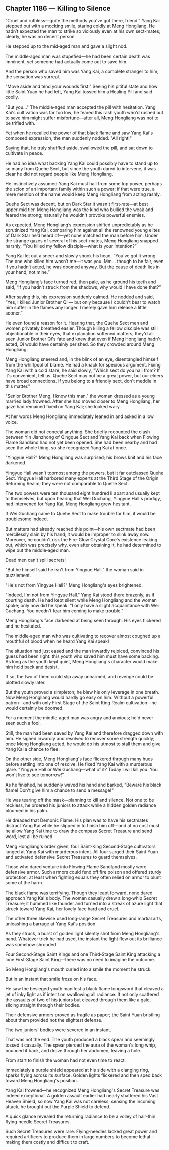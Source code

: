 ## Chapter 1186 — Killing to Silence

“Cruel and ruthless—quite the methods you’ve got there, friend.” Yang Kai stepped out with a mocking smile, staring coldly at Meng Hongliang. He hadn’t expected the man to strike so viciously even at his own sect-mates; clearly, he was no decent person.

He stepped up to the mid‑aged man and gave a slight nod.

The middle‑aged man was stupefied—he had been certain death was imminent, yet someone had actually come out to save him.

And the person who saved him was Yang Kai, a complete stranger to him; the sensation was surreal.

"Move aside and tend your wounds first." Seeing his pitiful state and how little Saint Yuan he had left, Yang Kai tossed him a Healing Pill and said coolly.

"But you..." The middle‑aged man accepted the pill with hesitation. Yang Kai's cultivation was far too low; he feared this rash youth who'd rushed out to save him might suffer misfortune—after all, Meng Hongliang was not to be trifled with.

Yet when he recalled the power of that black flame and saw Yang Kai's composed expression, the man suddenly nodded. "All right!"

Saying that, he truly shuffled aside, swallowed the pill, and sat down to cultivate in peace.

He had no idea what backing Yang Kai could possibly have to stand up to so many from Quehe Sect, but since the youth dared to intervene, it was clear he did not regard people like Meng Hongliang.

He instinctively assumed Yang Kai must hail from some top power, perhaps the scion of an important family within such a power; if that were true, a mere mention of the name would keep Meng Hongliang from acting rashly.

Quehe Sect was decent, but on Dark Star it wasn't first‑rate—at best upper‑mid tier. Meng Hongliang was the kind who bullied the weak and feared the strong; naturally he wouldn't provoke powerful enemies.

As expected, Meng Hongliang’s expression shifted unpredictably as he scrutinized Yang Kai, comparing him against all the renowned young elites of Dark Star he’d heard of—yet none matched the man before him. Under the strange gazes of several of his sect-mates, Meng Hongliang snapped harshly, “You killed my fellow disciple—what is your intention?”

Yang Kai let out a sneer and slowly shook his head. “You’ve got it wrong. The one who killed him wasn’t me—it was you. Mm… though to be fair, even if you hadn’t acted, he was doomed anyway. But the cause of death lies in your hand, not mine.”

Meng Hongliang’s face turned red, then pale, as he ground his teeth and said, “If you hadn’t struck from the shadows, why would I have done that?”

After saying this, his expression suddenly calmed. He nodded and said, “Yes, I killed Junior Brother Qi — but only because I couldn’t bear to watch him suffer in the flames any longer. I merely gave him release a little sooner.”

He even found a reason for it. Hearing that, the Quehe Sect men and women privately breathed easier. Though killing a fellow disciple was still objectionable in their eyes, that explanation softened matters; they'd all seen Junior Brother Qi's fate and knew that even if Meng Hongliang hadn't acted, Qi would have certainly perished. So they crowded around Meng Hongliang.

Meng Hongliang sneered and, in the blink of an eye, disentangled himself from the whirlpool of blame. He had a knack for specious argument. Fixing Yang Kai with a cold stare, he said slowly, "Which sect do you hail from? If it's convenient, tell us. Quehe Sect may not be a great power, but our elders have broad connections. If you belong to a friendly sect, don't meddle in this matter."

"Senior Brother Meng, I know this man," the woman dressed as a young married lady frowned. After she had moved closer to Meng Hongliang, her gaze had remained fixed on Yang Kai; she looked wary.

At her words Meng Hongliang immediately leaned in and asked in a low voice.

The woman did not conceal anything. She briefly recounted the clash between Yin Jianzhong of Qingque Sect and Yang Kai back when Flowing Flame Sandland had not yet been opened. She had been nearby and had seen the whole thing, so she recognized Yang Kai at once.

"Yingyue Hall?" Meng Hongliang was surprised; his brows knit and his face darkened.

Yingyue Hall wasn't topmost among the powers, but it far outclassed Quehe Sect. Yingyue Hall harbored many experts at the Third Stage of the Origin Returning Realm; they were not comparable to Quehe Sect.

The two powers were ten thousand eight hundred li apart and usually kept to themselves, but upon hearing that Wei Guchang, Yingyue Hall's prodigy, had intervened for Yang Kai, Meng Hongliang grew hesitant.

If Wei Guchang came to Quehe Sect to make trouble for him, it would be troublesome indeed.

But matters had already reached this point—his own sectmate had been mercilessly slain by his hand; it would be improper to slink away now. Moreover, he couldn't risk the Fire-Glow Crystal Core's existence leaking out, which was precisely why, even after obtaining it, he had determined to wipe out the middle‑aged man.

Dead men can't spill secrets!

"But he himself said he isn't from Yingyue Hall," the woman said in puzzlement.

"He's not from Yingyue Hall?" Meng Hongliang's eyes brightened.

"Indeed, I'm not from Yingyue Hall." Yang Kai stood there brazenly, as if courting death. He had kept silent while Meng Hongliang and the woman spoke; only now did he speak. "I only have a slight acquaintance with Wei Guchang. You needn't fear him coming to make trouble."

Meng Hongliang's face darkened at being seen through. His eyes flickered and he hesitated.

The middle‑aged man who was cultivating to recover almost coughed up a mouthful of blood when he heard Yang Kai speak!

The situation had just eased and the man inwardly rejoiced, convinced his guess had been right: this youth who saved him must have some backing. As long as the youth kept quiet, Meng Hongliang's character would make him hold back and desist.

If so, the two of them could slip away unharmed, and revenge could be plotted slowly later.

But the youth proved a simpleton; he blew his only leverage in one breath. Now Meng Hongliang would hardly go easy on him. Without a powerful patron—and with only First Stage of the Saint King Realm cultivation—he would certainly be doomed.

For a moment the middle‑aged man was angry and anxious; he'd never seen such a fool.

Still, the man had been saved by Yang Kai and therefore dragged down with him. He sighed inwardly and resolved to recover some strength quickly; once Meng Hongliang acted, he would do his utmost to stall them and give Yang Kai a chance to flee.

On the other side, Meng Hongliang's face flickered through many hues before settling into one of resolve. He fixed Yang Kai with a murderous glare. "Yingyue Hall or Wei Guchang—what of it? Today I will kill you. You won't live to see tomorrow!"

As he finished, he suddenly waved his hand and barked, "Beware his black flame! Don't give him a chance to send a message!"

He was tearing off the mask—planning to kill and silence. Not one to be reckless, he ordered his juniors to attack while a hidden golden radiance bloomed in his palm.

He dreaded that Demonic Flame. His plan was to have his sectmates distract Yang Kai while he slipped in to finish him off—and at no cost must he allow Yang Kai time to draw the compass Secret Treasure and send word, lest all be ruined.

Meng Hongliang's order given, four Saint‑King Second‑Stage cultivators lunged at Yang Kai with murderous intent. All four surged their Saint Yuan and activated defensive Secret Treasures to guard themselves.

Those who dared venture into Flowing Flame Sandland mostly wore defensive armor. Such armors could fend off fire poison and offered sturdy protection; at least when fighting equals they often relied on armor to blunt some of the harm.

The black flame was terrifying. Though they leapt forward, none dared approach Yang Kai's body. The woman casually drew a long‑whip Secret Treasure; it hummed like thunder and turned into a streak of azure light that struck toward Yang Kai, her lovely face hard and cruel.

The other three likewise used long‑range Secret Treasures and martial arts, unleashing a barrage at Yang Kai's position.

As they struck, a burst of golden light silently shot from Meng Hongliang's hand. Whatever trick he had used, the instant the light flew out its brilliance was somehow shrouded.

Four Second‑Stage Saint Kings and one Third‑Stage Saint King attacking a lone First‑Stage Saint King—there was no need to imagine the outcome.

So Meng Hongliang's mouth curled into a smile the moment he struck.

But in an instant that smile froze on his face.

He saw the besieged youth manifest a black flame longsword that cleaved a jet of inky light as if intent on swallowing all radiance. It not only scattered the assaults of two of his juniors but cleaved through them like a gale, slicing straight through their bodies.

Their defensive armors proved as fragile as paper; the Saint Yuan bristling about them provided not the slightest defense.

The two juniors' bodies were severed in an instant.

That was not the end. The youth produced a black spear and seemingly tossed it casually. The spear pierced the aura of the woman's long whip, bounced it back, and drove through her abdomen, leaving a hole.

From start to finish the woman had not even time to react.

Immediately a purple shield appeared at his side with a clanging ring, sparks flying across its surface. Golden lights flickered and then sped back toward Meng Hongliang's position.

Yang Kai frowned—he recognized Meng Hongliang's Secret Treasure was indeed exceptional. A golden assault earlier had nearly shattered his Vast Heaven Shield, so now Yang Kai was not careless; sensing the incoming attack, he brought out the Purple Shield to defend.

A quick glance revealed the returning radiance to be a volley of hair‑thin flying‑needle Secret Treasures.

Such Secret Treasures were rare. Flying‑needles lacked great power and required artificers to produce them in large numbers to become lethal—making them costly and difficult to craft.